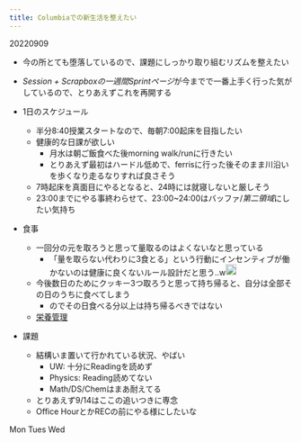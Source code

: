 ```yaml
---
title: Columbiaでの新生活を整えたい
---
```


20220909

* 今の所とても堕落しているので、課題にしっかり取り組むリズムを整えたい

* *Session + Scrapboxの一週間Sprintページ*が今までで一番上手く行った気がしているので、とりあえずこれを再開する

* 1日のスケジュール
  
  * 半分8:40授業スタートなので、毎朝7:00起床を目指したい
  * 健康的な日課が欲しい
    * 月水は朝ご飯食べた後morning walk/runに行きたい
    * とりあえず最初はハードル低めで、ferrisに行った後そのまま川沿いを歩くなり走るなりすれば良さそう
  * 7時起床を真面目にやるとなると、24時には就寝しないと厳しそう
  * 23:00までにやる事終わらせて、23:00~24:00はバッファ/*第二領域*にしたい気持ち
* 食事
  
  * 一回分の元を取ろうと思って量取るのはよくないなと思っている
    * 「量を取らない代わりに3食とる」という行動にインセンティブが働かないのは健康に良くないルール設計だと思う..w<img src='https://scrapbox.io/api/pages/blu3mo-public/blu3mo/icon' alt='blu3mo.icon' height="19.5"/>
  * 今後数日のためにクッキー3つ取ろうと思って持ち帰ると、自分は全部その日のうちに食べてしまう
    * のでその日食べる分以上は持ち帰るべきではない
  * [栄養管理](%E6%A0%84%E9%A4%8A%E7%AE%A1%E7%90%86.md)
* 課題
  
  * 結構いま置いて行かれている状況、やばい
    * UW: 十分にReadingを読めず
    * Physics: Reading読めてない
    * Math/DS/Chemはまあ耐えてる
  * とりあえず9/14はここの追いつきに専念
  * Office HourとかRECの前にやる様にしたいな

Mon
Tues
Wed
